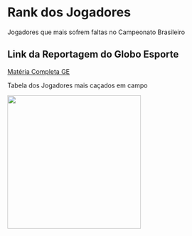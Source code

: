 # Rank dos Jogadores
Jogadores que mais sofrem faltas no Campeonato Brasileiro

## Link da Reportagem do Globo Esporte
[Matéria Completa GE](https://ge.globo.com/futebol/times/corinthians/noticia/2022/05/31/mais-cacado-do-corinthians-willian-sofre-com-faltas-no-brasileirao.ghtml)

Tabela dos Jogadores mais caçados em campo

<img src="https://user-images.githubusercontent.com/106559257/171309747-f72839cd-9192-420b-9af6-b9d7d6d84d36.png" width="300px" />
</div>
